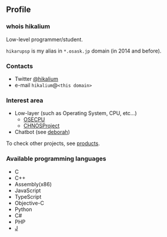 ## Profile
### whois hikalium
Low-level programmer/student.

`hikarupsp` is my alias in `*.osask.jp` domain (in 2014 and before).

### Contacts
- Twitter [@hikalium](https://twitter.com/hikalium)
- e-mail `hikalium`@`<this domain>`

### Interest area
- Low-layer (such as Operating System, CPU, etc...)
  - [OSECPU](http://osecpu.osask.jp/wiki/)
  - [CHNOSProject](http://chnosproject.osdn.jp/wiki147u/index.php)
- Chatbot (see [deborah](https://github.com/fourseasonslab/deborah))

To check other projects, see [products](/products).

### Available programming languages
- C
- C++
- Assembly(x86)
- JavaScript
- TypeScript
- Objective-C
- Python
- C#
- PHP
- [J](http://www.jsoftware.com/)
